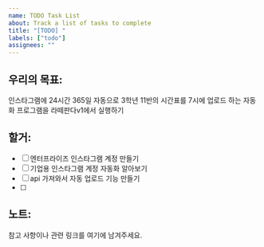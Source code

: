 ```yaml
---
name: TODO Task List
about: Track a list of tasks to complete
title: "[TODO] "
labels: ["todo"]
assignees: ""
---
```


## 우리의 목표:
인스타그램에 24시간 365일 자동으로 3학년 11반의 시간표를 7시에 업로드 하는 자동화 프로그램을 라떼판다v1에서 실행하기
## 할거:
- [ ] 엔터프라이즈 인스타그램 계정 만들기
- [ ] 기업용 인스타그램 계정 자동화 알아보기
- [ ] api 가져와서 자동 업로드 기능 만들기
- [ ] 

## 노트:
참고 사항이나 관련 링크를 여기에 남겨주세요.


